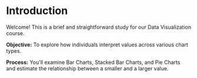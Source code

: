 # Introduction  

Welcome! This is a brief and straightforward study for our Data Visualization course.   

**Objective:** To explore how individuals interpret values across various chart types.  


**Process:** You'll examine Bar Charts, Stacked Bar Charts, and Pie Charts  
and estimate the relationship between a smaller and a larger value.  




